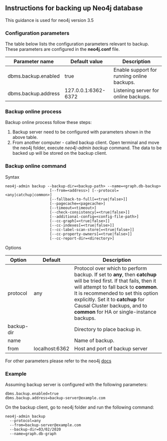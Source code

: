 ## Instructions for backing up Neo4j database
This guidance is used for neo4j version 3.5

### Configuration parameters
The table below lists the configuration parameters relevant to backup. These parameters are configured in the **neo4j.conf** file.<br>

| Parameter name | Default value | Description |
| --- | --- | --- |
| dbms.backup.enabled | true | Enable support for running online backups. |
| dbms.backup.address | 127.0.0.1:6362-6372 | Listening server for online backups. |

### Backup online process
Backup online process follow these steps:<br>
1. Backup server need to be configured with parameters shown in the above table.
2. From another computer - called backup client. Open terminal and move the neo4j folder, execute *neo4j-admin backup* command. The data to be backed up will be stored on the backup client.

### Backup online command
Syntax
```
neo4j-admin backup --backup-dir=<backup-path> --name=<graph.db-backup>
                    [--from=<address>] [--protocol=<any|catchup|common>]
                    [--fallback-to-full[=<true|false>]]
                    [--pagecache=<pagecache>]
                    [--timeout=<timeout>]
                    [--check-consistency[=<true|false>]]
                    [--additional-config=<config-file-path>]
                    [--cc-graph[=<true|false>]]
                    [--cc-indexes[=<true|false>]]
                    [--cc-label-scan-store[=<true|false>]]
                    [--cc-property-owners[=<true|false>]]
                    [--cc-report-dir=<directory>]
```
Options<br>

| Option | Default | Description |
| --- | --- | --- |
| protocol | any | Protocol over which to perform backup. If set to **any**, then **catchup** will be tried first. If that fails, then it will attempt to fall back to **common**. It is recommended to set this option explicitly. Set it to **catchup** for Causal Cluster backups, and to **common** for HA or single-instance backups. |
| backup-dir | | Directory to place backup in. |
| name | | Name of backup. |
| from | localhost:6362 | Host and port of backup server |

For other parameters please refer to the neo4j [docs](https://neo4j.com/docs/operations-manual/3.5/backup/performing/)

### Example
Assuming backup server is configured with the following parameters:
```
dbms.backup.enabled=true
dbms.backup.address=backup-server@example.com
```
On the backup client, go to neo4j folder and run the following command:
```
neo4j-admin backup
  --protocol=any
  --from=backup-server@example.com
  --backup-dir=03/02/2020
  --name=graph.db-graph
```
